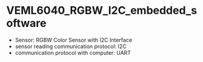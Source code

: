 # VEML6040_RGBW_I2C_embedded_software

- Sensor: RGBW Color Sensor with I2C Interface
- sensor reading communication protocol: I2C
- communication protocol with computer:  UART
